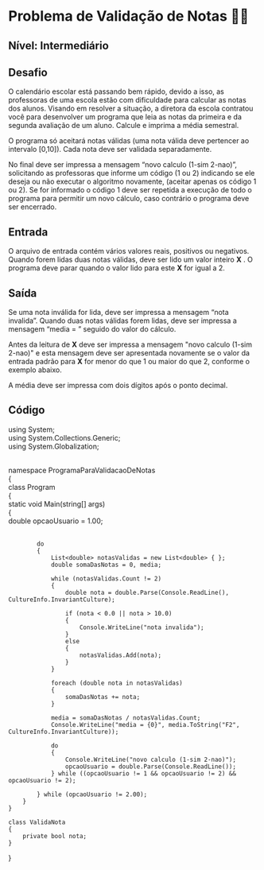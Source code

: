 # Problema de Validação de Notas :woman_technologist:

## **Nível: Intermediário**

## Desafio

O calendário escolar está passando bem rápido, devido a isso, as professoras de uma escola estão com dificuldade para calcular as notas dos alunos. Visando em resolver a situação, a diretora da escola contratou você para desenvolver um programa que leia as notas da primeira e da segunda avaliação de um aluno. Calcule e imprima a média semestral.

O programa só aceitará notas válidas (uma nota válida deve pertencer ao intervalo [0,10]). Cada nota deve ser validada separadamente.

No final deve ser impressa a mensagem “novo calculo (1-sim 2-nao)”, solicitando as professoras que informe um código (1 ou 2) indicando se ele deseja ou não executar o algoritmo novamente, (aceitar apenas os código 1 ou 2). Se for informado o código 1 deve ser repetida a execução de todo o programa para permitir um novo cálculo, caso contrário o programa deve ser encerrado.

## Entrada

O arquivo de entrada contém vários valores reais, positivos ou negativos. Quando forem lidas duas notas válidas, deve ser lido um valor inteiro **X** . O programa deve parar quando o valor lido para este **X** for igual a 2.

## Saída

Se uma nota inválida for lida, deve ser impressa a mensagem “nota invalida”. Quando duas notas válidas forem lidas, deve ser impressa a mensagem “media = ” seguido do valor do cálculo.

Antes da leitura de **X** deve ser impressa a mensagem "novo calculo (1-sim 2-nao)" e esta mensagem deve ser apresentada novamente se o valor da entrada padrão para **X** for menor do que 1 ou maior do que 2, conforme o exemplo abaixo.

A média deve ser impressa com dois dígitos após o ponto decimal.

## Código

using System; <br>
using System.Collections.Generic; <br>
using System.Globalization; <br> <br>

namespace ProgramaParaValidacaoDeNotas <br>
{ <br>
    class Program <br>
    { <br>
        static void Main(string[] args) <br>
        { <br>
            double opcaoUsuario = 1.00; <br> <br>

            do
            {
                List<double> notasValidas = new List<double> { };
                double somaDasNotas = 0, media;
    
                while (notasValidas.Count != 2)
                {
                    double nota = double.Parse(Console.ReadLine(), CultureInfo.InvariantCulture);
    
                    if (nota < 0.0 || nota > 10.0)
                    {
                        Console.WriteLine("nota invalida");
                    }
                    else
                    {
                        notasValidas.Add(nota);
                    }
                }
    
                foreach (double nota in notasValidas)
                {
                    somaDasNotas += nota;
                }
    
                media = somaDasNotas / notasValidas.Count;
                Console.WriteLine("media = {0}", media.ToString("F2", CultureInfo.InvariantCulture));
    
                do
                {
                    Console.WriteLine("novo calculo (1-sim 2-nao)");
                    opcaoUsuario = double.Parse(Console.ReadLine());
                } while ((opcaoUsuario != 1 && opcaoUsuario != 2) && opcaoUsuario != 2);
    
            } while (opcaoUsuario != 2.00);
        }
    }
    
    class ValidaNota
    {
        private bool nota;
    }
}

